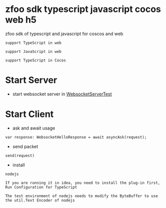 # zfoo sdk typescript javascript cocos web h5

zfoo sdk of typescript and javascript for coscos and web

```
support TypeScript in web

support JavaScript in web

support TypeScript in Cocos
```

# Start Server

- start websocket server in [WebsocketServerTest](https://github.com/zfoo-project/zfoo/blob/main/net/src/test/java/com/zfoo/net/core/websocket/server/WebsocketServerTest.java)

# Start Client

- ask and await usage

```
var response: WebsocketHelloResponse = await asyncAsk(request);
```

- send packet

```
send(request)
```

- install
```
nodejs

If you are running it in idea, you need to install the plug-in first, Run Configuration for TypeScript

The test environment of nodejs needs to modify the ByteBuffer to use the util.Text Encoder of nodejs
```
